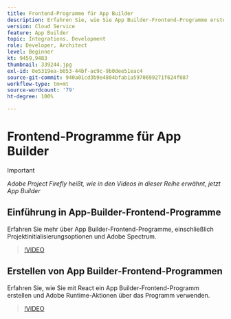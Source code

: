 ```yaml
---
title: Frontend-Programme für App Builder
description: Erfahren Sie, wie Sie App Builder-Frontend-Programme erstellen.
version: Cloud Service
feature: App Builder
topic: Integrations, Development
role: Developer, Architect
level: Beginner
kt: 9459,9483
thumbnail: 339244.jpg
exl-id: 0e5319ea-b053-44bf-ac9c-9b0dee51eac4
source-git-commit: 940a01cd3b9e4804bfab1a5970699271f624f087
workflow-type: tm+mt
source-wordcount: '79'
ht-degree: 100%

---
```


# Frontend-Programme für App Builder

>[!IMPORTANT]
>
> _Adobe Project Firefly heißt, wie in den Videos in dieser Reihe erwähnt, jetzt App Builder_

## Einführung in App-Builder-Frontend-Programme

Erfahren Sie mehr über App Builder-Frontend-Programme, einschließlich Projektinitialisierungsoptionen und Adobe Spectrum.

>[!VIDEO](https://video.tv.adobe.com/v/339247/?quality=12&learn=on)

## Erstellen von App Builder-Frontend-Programmen

Erfahren Sie, wie Sie mit React ein App Builder-Frontend-Programm erstellen und Adobe Runtime-Aktionen über das Programm verwenden.

>[!VIDEO](https://video.tv.adobe.com/v/339248/?quality=12&learn=on)
